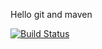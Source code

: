 Hello git and maven

[![Build Status](https://travis-ci.org/murathankose/myDemoApp.svg?branch=master)](https://travis-ci.org/murathankose/myDemoApp)
